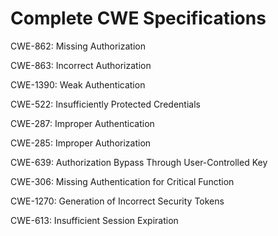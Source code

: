 

# Complete CWE Specifications

CWE-862: Missing Authorization

CWE-863: Incorrect Authorization

CWE-1390: Weak Authentication

CWE-522: Insufficiently Protected Credentials

CWE-287: Improper Authentication

CWE-285: Improper Authorization

CWE-639: Authorization Bypass Through User-Controlled Key

CWE-306: Missing Authentication for Critical Function

CWE-1270: Generation of Incorrect Security Tokens

CWE-613: Insufficient Session Expiration